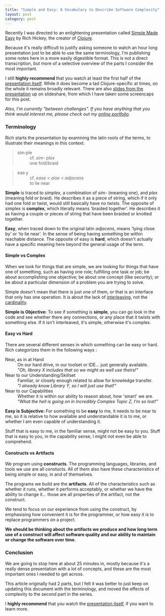 ```yaml
---
title: "Simple and Easy: A Vocabulary to Describe Software Complexity"
layout: post
category: post
---
```

Recently I was directed to an enlightening presentation called [Simple Made Easy](http://www.infoq.com/presentations/Simple-Made-Easy) by Rich Hickey, the creator of [Clojure](http://en.wikipedia.org/wiki/Clojure).

Because it's really difficult to justify asking someone to watch an hour long presentation just to be able to use the same terminology,
I'm publishing some notes here in a more easily digestible format. This is not a direct transcription, but more of a selective overview of the parts I consider the most important.

I still __highly recommend__ that you watch at least the first half of the [presentation itself](http://www.infoq.com/presentations/Simple-Made-Easy). 
While it does become a tad Clojure-specific at times, on the whole it remains broadly relevant. There are also
[slides from the presentation](http://www.slideshare.net/evandrix/simple-made-easy) up on slideshare, from which I have taken some screencaps for this post.

_Also, I'm currently "between challenges". 
If you have anything that you think would interest me,
please check out my [online portfolio](/portfolio)._

### Terminology 

Rich starts the presentation by examining the latin roots of the terms, to illustrate their meanings in this context.

<blockquote class='col-sm-6'>
<dl>
<dt>sim·ple</dt>
<dd>cf. <em>sim- plex</em></dd>
<dd>one fold/braid</dd>
</dl>
</blockquote>

<blockquote class='col-sm-6'>
<dl>
<dt>eas·y</dt>
<dd>cf. <em>ease&nbsp;&lt;&nbsp;aise&nbsp;&lt;&nbsp;adjacens</em></dd>
<dd>to lie near</dd>
</dl>
</blockquote>

__Simple__ is traced to _simplex_, a combination of _sim-_ (meaning one), and _plex_ (meaning fold or braid).  He describes it as a piece of string,
which if it only had one fold or twist, would still basically have no twists. The opposite of simplex is __complex__, which
literally means 'braided together'.  He describes it as having a couple or pieces of string that have been braided or
knotted together.

__Easy__, when traced down to the original latin _adjacens_, means 'lying close by' or 'to lie near'.  In the sense of
being having something be within reachable distance. The opposite of easy is __hard__, which doesn't actually have a specific
meaning here beyond the general usage of the term.

#### Simple vs Complex

When we look for things that are simple, we are looking for things that have one of something, such as
having one role; fulfilling one task or job; be about accomplishing one objective; be
about one concept (like security); or be about a particular dimension of a problem you are trying to solve.

Simple doesn't mean that there is just one of them, or that is an interface that only has one operation. It
is about the lack of [interleaving](http://en.wiktionary.org/wiki/interleave#English), not the [cardinality](http://en.wiktionary.org/wiki/cardinality).

__Simple is Objective:__ To see if something is __simple__, you can go look in the code and see whether there any connections, or any place that it twists with something else.
If it isn't interleaved, it's simple, otherwise it's complex.

#### Easy vs Hard

There are several different senses in which something can be easy or hard.  
Rich categorizes them in the following ways :

<dl>
<dt>Near, as in at Hand</dt>
<dd>On our hard drive, in our toolset or IDE... just generally available.</dd>
<dd><em>"Oh, library X includes that so we might as well use theirs!"</em></dd>
<dt>Near to our Understanding/Skillset</dt>
<dd>Familiar, or closely enough related to allow for knowledge transfer.</dd>
<dd><em>"I already know Library Y, so I will just use that!"</em></dd>
<dt>Near to our Capabilities</dt>
<dd>Whether it is within our ability to reason about, how 'smart' we are.</dd>
<dd><em>"What the hell is going on in Incredibly Complex Topic Z, I'm so lost!"</em></dd>
</dl>

__Easy is Subjective:__ For something to be __easy__ to me, it needs to be near to me, so it is relative to how
available and understandable it is to me, or whether I am even capable of understanding it.

Stuff that is easy to me, in the familiar sense, might not be easy to you. 
Stuff that is easy to you, in the capability sense, I might not even be able to comprehend.

#### Constructs vs Artifacts

We program using __constructs__. The programming languages, libraries, and tools we use
are all constucts. All of them also have these characteristics of being simple or easy, in
and of themselves.

The programs we build are the __artifacts__. All of the characteristics such as whether it runs, whether it
performs acceptably, or whether we have the ability to change it... those are all properties of the artifact, not the construct.

We tend to focus on our experience from using the construct, by emphasising how convenient it is for the programmer, or how
easy it is to replace programmers on a project.  

__We should be thinking about the artifacts we produce and how long term use of a construct will
affect software quality and our ability to maintain or change the software over time.__

### Conclusion

We are going to stop here at about 25 minutes in, mostly because it's a really dense
presentation with a lot of concepts, and these are the most important ones I needed
to get across.

This article originally had 2 parts, but I felt it was better to just keep on updating
this document with the terminology, and moved the effects of complexity to the second
part in the series.

I __highly recommend__ that you watch the [presentation itself](http://www.infoq.com/presentations/Simple-Made-Easy), if you want to learn more.
